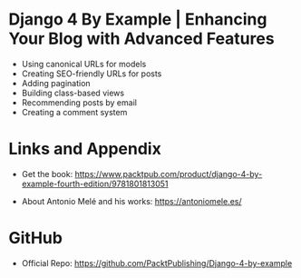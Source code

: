 # Django 4 By Example | Enhancing Your Blog with Advanced Features

* Using canonical URLs for models
* Creating SEO-friendly URLs for posts
* Adding pagination
* Building class-based views
* Recommending posts by email
* Creating a comment system


Links and Appendix
========================================================

- Get the book: https://www.packtpub.com/product/django-4-by-example-fourth-edition/9781801813051

- About Antonio Melé and his works: https://antoniomele.es/

GitHub
========================================================

- Official Repo: https://github.com/PacktPublishing/Django-4-by-example
